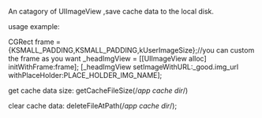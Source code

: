 An catagory of UIImageView ,save cache data to the local disk.

usage example:

CGRect frame = {KSMALL_PADDING,KSMALL_PADDING,kUserImageSize};//you can custom the frame as you want
_headImgView = [[UIImageView alloc] initWithFrame:frame];
[_headImgView setImageWithURL:_good.img_url withPlaceHolder:PLACE_HOLDER_IMG_NAME];

get cache data size:
getCacheFileSize(/*app cache dir*/)

clear cache data:
deleteFileAtPath(/*app cache dir*/);